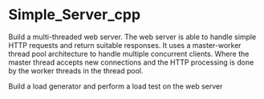 # Simple_Server_cpp

Build a multi-threaded web server. The web server is able to handle simple HTTP requests and return suitable responses. 
It uses a master-worker thread pool architecture to handle multiple concurrent clients.
Where the master thread accepts new connections and the HTTP processing is done by the worker threads in the thread pool.

Build a load generator and perform a load test on the web server


